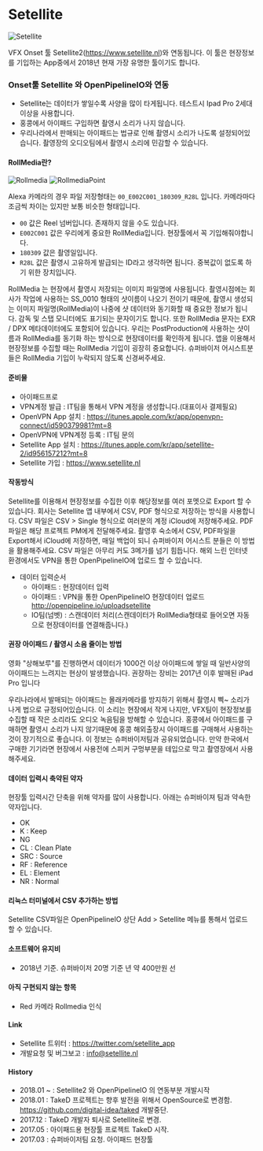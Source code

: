 # Setellite

![Setellite](figures/setellite.jpg?raw=true)

VFX Onset 툴 Setellite2(https://www.setellite.nl)와 연동됩니다.
이 툴은 현장정보를 기입하는 App중에서 2018년 현재 가장 유명한 툴이기도 합니다.



### Onset툴 Setellite 와 OpenPipelineIO와 연동

- Setellite는 데이터가 쌓일수록 사양을 많이 타게됩니다. 테스트시 Ipad Pro 2세대 이상을 사용합니다.
- 홍콩에서 아이패드 구입하면 촬영시 소리가 나지 않습니다.
- 우리나라에서 판매되는 아이패드는 법규로 인해 촬영시 소리가 나도록 설정되어있습니다. 촬영장의 오디오팀에서 촬영시 소리에 민감할 수 있습니다.


#### RollMedia란?

![Rollmedia](figures/rollmedia.png?raw=true)
![RollmediaPoint](figures/rollmediapoint.png?raw=true)

Alexa 카메라의 경우 파일 저장형태는 `00_E002C001_180309_R28L` 입니다.
카메라마다 조금씩 차이는 있지만 보통 비슷한 형태입니다.

- `00` 값은 Reel 넘버입니다. 존재하지 않을 수도 있습니다.
- `E002C001` 값은 우리에게 중요한 RollMedia입니다. 현장툴에서 꼭 기입해줘야합니다.
- `180309` 값은 촬영일입니다.
- `R28L` 값은 촬영시 고유하게 발급되는 ID라고 생각하면 됩니다. 중복값이 없도록 하기 위한 장치입니다.

RollMedia 는 현장에서 촬영시 저장되는 이미지 파일명에 사용됩니다.
촬영시점에는 회사가 작업에 사용하는 SS_0010 형태의 샷이름이 나오기 전이기 때문에,
촬영시 생성되는 이미지 파일명(RollMedia)이 나중에 샷 데이터와 동기화할 때 중요한 정보가 됩니다.
감독 및 스탭 모니터에도 표기되는 문자이기도 합니다.
또한 RollMedia 문자는 EXR / DPX 메타데이터에도 포함되어 있습니다.
우리는 PostProduction에 사용하는 샷이름과 RollMedia를 동기화 하는 방식으로
현장데이터를 확인하게 됩니다.
앱을 이용해서 현장정보를 수집할 때는 RollMedia 기입이 굉장히 중요합니다.
슈퍼바이저 어시스트분들은 RollMedia 기입이 누락되지 않도록 신경써주세요.

#### 준비물
- 아이패드프로
- VPN계정 발급 : IT팀을 통해서 VPN 계정을 생성합니다.(대표이사 결제필요)
- OpenVPN App 설치 : https://itunes.apple.com/kr/app/openvpn-connect/id590379981?mt=8
- OpenVPN에 VPN계정 등록 : IT팀 문의
- Setellite App 설치 : https://itunes.apple.com/kr/app/setellite-2/id956157212?mt=8
- Setellite 가입 : https://www.setellite.nl

#### 작동방식
Setellite를 이용해서 현장정보를 수집한 이후 해당정보를 여러 포멧으로 Export 할 수 있습니다.
회사는 Setellite 앱 내부에서 CSV, PDF 형식으로 저장하는 방식을 사용합니다.
CSV 파일은 CSV > Single 형식으로 여러분의 계정 iCloud에 저장해주세요.
PDF 파일은 해당 프로젝트 PM에게 전달해주세요.
촬영후 숙소에서 CSV, PDF파일을 Export해서 iCloud에 저장하면, 매일 백업이 되니 슈퍼바이저 어시스트 분들은 이 방법을 활용해주세요.
CSV 파일은 아무리 커도 3메가를 넘기 힘듭니다. 해외 느린 인터넷 환경에서도 VPN을 통한 OpenPipelineIO에 업로드 할 수 있습니다.

- 데이터 입력순서
	- 아이패드 : 현장데이터 입력
	- 아이패드 : VPN을 통한 OpenPipelineIO 현장데이터 업로드 http://openpipeline.io/uploadsetellite
	- IO팀(넘벳) : 스캔데이터 처리(스캔데이터가 RollMedia형태로 들어오면 자동으로 현장데이터를 연결해줍니다.)

#### 권장 아이패드 / 촬영시 소음 줄이는 방법

영화 "상해보루"를 진행하면서 데이터가 1000건 이상 아이패드에 쌓일 때
일반사양의 아이패드는 느려지는 현상이 발생했습니다.
권장하는 장비는 2017년 이후 발매된 iPad Pro 입니다

우리나라에서 발매되는 아이패드는 몰래카메라를 방지하기 위해서
촬영시 삑~ 소리가 나게 법으로 규정되어있습니다.
이 소리는 현장에서 작게 나지만,  VFX팀이 현장정보를 수집할 때
작은 소리라도 오디오 녹음팀을 방해할 수 있습니다.
홍콩에서 아이패드를 구매하면 촬영시 소리가 나지 않기때문에
홍콩 해외출장시 아이패드를 구매해서 사용하는 것이 장기적으로 좋습니다.
이 정보는 슈퍼바이저팀과 공유되었습니다.
만약 한국에서 구매한 기기라면 현장에서 사용전에 스피커 구멍부분을
테입으로 막고 촬영장에서 사용해주세요.

#### 데이터 입력시 축약된 약자

현장툴 입력시간 단축을 위해 약자를 많이 사용합니다.
아래는 슈퍼바이져 팀과 약속한 약자입니다.

- OK
- K : Keep
- NG
- CL : Clean Plate
- SRC : Source
- RF : Reference
- EL : Element
- NR : Normal

#### 리눅스 터미널에서 CSV 추가하는 방법

Setellite CSV파일은 OpenPipelineIO 상단 Add > Setellite 메뉴를 통해서 업로드 할 수 있습니다.

#### 소프트웨어 유지비
- 2018년 기준. 슈퍼바이저 20명 기준 년 약 400만원 선

#### 아직 구현되지 않는 항목
- Red 카메라 Rollmedia 인식

#### Link
- Setellite 트위터 : https://twitter.com/setellite_app
- 개발요청 및 버그보고 : info@setellite.nl

#### History
- 2018.01 ~ : Setellite2 와 OpenPipelineIO 의 연동부분 개발시작
- 2018.01 : TakeD 프로젝트는 향후 발전을 위해서 OpenSource로 변경함. https://github.com/digital-idea/taked 개발중단.
- 2017.12 : TakeD 개발자 퇴사로 Setellite로 변경.
- 2017.05 : 아이패드용 현장툴 프로젝트 TakeD 시작.
- 2017.03 : 슈퍼바이저팀 요청. 아이패드 현장툴
